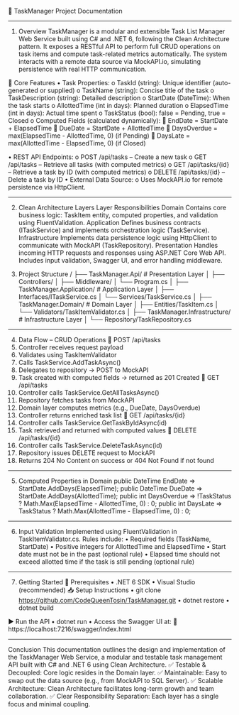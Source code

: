 📌 TaskManager Project Documentation
________________________________________
1. Overview
TaskManager is a modular and extensible Task List Manager Web Service built using C# and .NET 6, following the Clean Architecture pattern. It exposes a RESTful API to perform full CRUD operations on task items and compute task-related metrics automatically.
The system interacts with a remote data source via MockAPI.io, simulating persistence with real HTTP communication.

🔑 Core Features
•	Task Properties:
o	TaskId (string): Unique identifier (auto-generated or supplied)
o	TaskName (string): Concise title of the task
o	TaskDescription (string): Detailed description
o	StartDate (DateTime): When the task starts
o	AllottedTime (int in days): Planned duration
o	ElapsedTime (int in days): Actual time spent
o	TaskStatus (bool): false = Pending, true = Closed
o	Computed Fields (calculated dynamically):
	EndDate = StartDate + ElapsedTime
	DueDate = StartDate + AllottedTime
	DaysOverdue = max(ElapsedTime - AllottedTime, 0) (if Pending)
	DaysLate = max(AllottedTime - ElapsedTime, 0) (if Closed)

•	REST API Endpoints:
o	POST /api/tasks – Create a new task
o	GET /api/tasks – Retrieve all tasks (with computed metrics)
o	GET /api/tasks/{id} – Retrieve a task by ID (with computed metrics)
o	DELETE /api/tasks/{id} – Delete a task by ID
•	External Data Source:
o	Uses MockAPI.io for remote persistence via HttpClient.


________________________________________

2. Clean Architecture Layers
Layer	Responsibilities
Domain	Contains core business logic: TaskItem entity, computed properties, and validation using FluentValidation.
Application	Defines business contracts (ITaskService) and implements orchestration logic (TaskService).
Infrastructure	Implements data persistence logic using HttpClient to communicate with MockAPI (TaskRepository).
Presentation	Handles incoming HTTP requests and responses using ASP.NET Core Web API. Includes input validation, Swagger UI, and error handling middleware.


3. Project Structure
<root-folder>/
├── TaskManager.Api/             # Presentation Layer
│   ├── Controllers/
│   ├── Middleware/
│   └── Program.cs
│
├── TaskManager.Application/     # Application Layer
│   ├── Interfaces/ITaskService.cs
│   └── Services/TaskService.cs
│
├── TaskManager.Domain/          # Domain Layer
│   ├── Entities/TaskItem.cs
│   └── Validators/TaskItemValidator.cs
│
├── TaskManager.Infrastructure/  # Infrastructure Layer
│   └── Repository/TaskRepository.cs

________________________________________
4. Data Flow – CRUD Operations
🔸 POST /api/tasks
1.	Controller receives request payload
2.	Validates using TaskItemValidator
3.	Calls TaskService.AddTaskAsync()
4.	Delegates to repository → POST to MockAPI
5.	Task created with computed fields → returned as 201 Created
🔸 GET /api/tasks
1.	Controller calls TaskService.GetAllTasksAsync()
2.	Repository fetches tasks from MockAPI
3.	Domain layer computes metrics (e.g., DueDate, DaysOverdue)
4.	Controller returns enriched task list
🔸 GET /api/tasks/{id}
1.	Controller calls TaskService.GetTaskByIdAsync(id)
2.	Task retrieved and returned with computed values
🔸 DELETE /api/tasks/{id}
1.	Controller calls TaskService.DeleteTaskAsync(id)
2.	Repository issues DELETE request to MockAPI
3.	Returns 204 No Content on success or 404 Not Found if not found
________________________________________
5. Computed Properties in Domain
public DateTime EndDate => StartDate.AddDays(ElapsedTime);
public DateTime DueDate => StartDate.AddDays(AllottedTime);
public int DaysOverdue => !TaskStatus ? Math.Max(ElapsedTime - AllottedTime, 0) : 0;
public int DaysLate => TaskStatus ? Math.Max(AllottedTime - ElapsedTime, 0) : 0;
________________________________________
6. Input Validation
Implemented using FluentValidation in TaskItemValidator.cs.
Rules include:
•	Required fields (TaskName, StartDate)
•	Positive integers for AllottedTime and ElapsedTime
•	Start date must not be in the past (optional rule)
•	Elapsed time should not exceed allotted time if the task is still pending (optional rule)
________________________________________
7. Getting Started
🔧 Prerequisites
•	.NET 6 SDK
•	Visual Studio (recommended)
📥 Setup Instructions
•	git clone https://github.com/CodeQueenTosin/TaskManager.git
•	dotnet restore
•	dotnet build

▶️ Run the API
•	dotnet run
•	Access the Swagger UI at:
📍 https://localhost:7216/swagger/index.html

________________________________________
Conclusion
This documentation outlines the design and implementation of the TaskManager Web Service, a modular and testable task management API built with C# and .NET 6 using Clean Architecture.
✅ Testable & Decoupled: Core logic resides in the Domain layer.
✅ Maintainable: Easy to swap out the data source (e.g., from MockAPI to SQL Server).
✅ Scalable Architecture: Clean Architecture facilitates long-term growth and team collaboration.
✅ Clear Responsibility Separation: Each layer has a single focus and minimal coupling.

